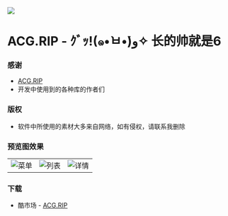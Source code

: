 ![](https://github.com/iota9star/ACG.RIP/blob/master/app/src/main/res/mipmap-xxxhdpi/app_icon.png?raw=true)

# ACG.RIP - ｸﾞｯ!(๑•̀ㅂ•́)و✧ 长的帅就是6

### 感谢

+ [ACG.RIP](https://acg.rip/)
+ 开发中使用到的各种库的作者们

### 版权

+ 软件中所使用的素材大多来自网络，如有侵权，请联系我删除

### 预览图效果

 <table>
     <tr>
         <td><img src="http://r.photo.store.qq.com/psb?/V12tx9ch2GA3dz/z4uaQLhA*lImZK3KIdFF0iwVxWhPATB1aalb90sRORw!/r/dD4BAAAAAAAA" alt="菜单"></td>
         <td><img src="http://r.photo.store.qq.com/psb?/V12tx9ch2GA3dz/INbQ2aDeE9LBb1bFEv0edwaWAHgjMOBsdCIfoFdj92c!/r/dD4BAAAAAAAA" alt="列表"></td>
         <td><img src="http://r.photo.store.qq.com/psb?/V12tx9ch2GA3dz/x*GeYhDeXfXPy9Cmcv1a8NYswLdXPgu7h8trxn5vyrg!/r/dPIAAAAAAAAA" alt="详情"></td>
     </tr>
 </table>

### 下载

+ 酷市场 - [ACG.RIP](https://www.coolapk.com/apk/star.iota.acgrip)
